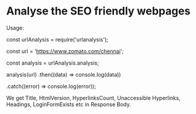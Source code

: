 # Analyse the SEO friendly webpages


Usage:

const urlAnalysis = require('urlanalysis');


const url = 'https://www.zomato.com/chennai';


const analysis = urlAnalysis.analysis;


analysis(url)
.then((data) => console.log(data))

.catch((error) => console.log(error));


We get Title, HtmlVersion, HyperlinksCount, Unaccessible Hyperlinks, Headings, LoginFormExists etc in Response Body.

